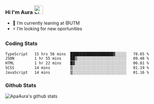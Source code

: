 ### Hi I'm Aura <img src="https://user-images.githubusercontent.com/1303154/88677602-1635ba80-d120-11ea-84d8-d263ba5fc3c0.gif" width="28px" alt="hi">

- 🔭 I’m currently leaning at @UTM
- ⚡ I’m looking for new oportunities


### Coding Stats

<!--START_SECTION:waka-->

```txt
TypeScript   15 hrs 56 mins  ███████████████████▓░░░░░   78.65 %
JSON         1 hr 55 mins    ██▒░░░░░░░░░░░░░░░░░░░░░░   09.48 %
HTML         1 hr 22 mins    █▓░░░░░░░░░░░░░░░░░░░░░░░   06.81 %
SCSS         14 mins         ▒░░░░░░░░░░░░░░░░░░░░░░░░   01.19 %
JavaScript   14 mins         ▒░░░░░░░░░░░░░░░░░░░░░░░░   01.16 %
```

<!--END_SECTION:waka-->

### Github Stats

![ApaAura's github stats](https://github-readme-stats.vercel.app/api?username=ApaAura&count_private=true&theme=tokyonight&hide=contribs,prs)
